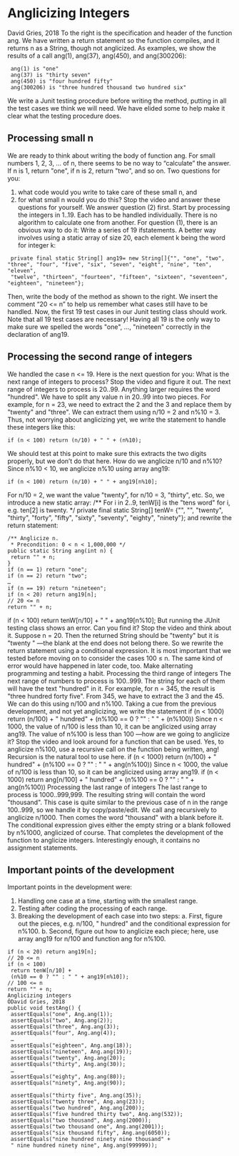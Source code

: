 # Anglicizing Integers
David Gries, 2018
To the right is the specification and header of the function ang. We
have written a return statement so the function compiles, and it returns
n as a String, though not anglicized. As examples, we show the results
of a call ang(1), ang(37), ang(450), and ang(300206):

```
 ang(1) is "one"
 ang(37) is "thirty seven"
 ang(450) is "four hundred fifty"
 ang(300206) is "three hundred thousand two hundred six"
```

We write a Junit testing procedure before writing the method, putting in all the test cases we think we will need.
We have elided some to help make it clear what the testing procedure does.

## Processing small n
We are ready to think about writing the body of function ang. For small numbers 1, 2, 3, … of n, there seems to
be no way to “calculate” the answer. If n is 1, return "one", if n is 2, return "two", and so on. Two questions for you:
1. what code would you write to take care of these small n, and
2. for what small n would you do this? Stop the video and answer these questions for yourself.
We answer question (2) first. Start by processing the integers in 1..19. Each has to be handled individually. There
is no algorithm to calculate one from another.
For question (1), there is an obvious way to do it: Write a series of 19 ifstatements.
A better way involves using a static array of size 20, each element
k being the word for integer k:

```
 private final static String[] ang19= new String[]{"", "one", "two",
"three", "four", "five", "six", "seven", "eight", "nine", "ten", "eleven",
 "twelve", "thirteen", "fourteen", "fifteen", "sixteen", "seventeen", "eighteen", "nineteen"};
```

Then, write the body of the method as shown to the right. We insert the comment
“20 <= n” to help us remember what cases still have to be handled.
Now, the first 19 test cases in our Junit testing class should work. Note that
all 19 test cases are necessary! Having all 19 is the only way to make sure we
spelled the words "one", …, "nineteen" correctly in the declaration of ang19.

## Processing the second range of integers

We handled the case n <= 19. Here is the next question for you: What is the next range of integers to process?
Stop the video and figure it out.
The next range of integers to process is 20..99. Anything larger requires the word "hundred".
We have to split any value n in 20..99 into two pieces. For example, for n = 23, we need to extract the 2 and the
3 and replace them by "twenty" and "three". We can extract them using n/10 = 2 and n%10 = 3. Thus, not worrying
about anglicizing yet, we write the statement to handle these integers like this:
 ```
 if (n < 100) return (n/10) + " " + (n%10);
 ```
We should test at this point to make sure this extracts the two digits properly, but we don’t do that here.
How do we anglicize n/10 and n%10? Since n%10 < 10, we anglicize n%10 using array ang19:
 ```
 if (n < 100) return (n/10) + " " + ang19[n%10];
 ```
For n/10 = 2, we want the value "twenty", for n/10 = 3, "thirty", etc. So, we introduce a new static array:
 /** For i in 2..9, tenW[i] is the "tens word" for i, e.g. ten[2] is twenty. */
private final static String[] tenW= {"", "", "twenty", "thirty", "forty", "fifty", "sixty",
 "seventy", "eighty", "ninety"};
and rewrite the return statement:
```
/** Anglicize n.
 * Precondition: 0 < n < 1,000,000 */
public static String ang(int n) {
 return "" + n;
}
if (n == 1) return "one";
if (n == 2) return "two";
…
if (n == 19) return "nineteen";
if (n < 20) return ang19[n];
// 20 <= n
return "" + n;
```

 if (n < 100) return tenW[n/10] + " " + ang19[n%10];
But running the JUnit testing class shows an error. Can you find it? Stop the video and think about it.
Suppose n = 20. Then the returned String should
be "twenty" but it is "twenty " —the blank at the end
does not belong there. So we rewrite the return statement
using a conditional expression.
It is most important that we tested before moving
on to consider the cases 100 ≤ n. The same kind of
error would have happened in later code, too. Make
alternating programming and testing a habit.
Processing the third range of integers
The next range of numbers to process is 100..999. The string for each of them will have the text "hundred" in it.
For example, for n = 345, the result is "three hundred forty five". From 345, we have to extract the 3 and the 45.
We can do this using n/100 and n%100. Taking a cue from the previous development, and not yet anglicizing, we
write the statement
 if (n < 1000) return (n/100) + " hundred" + (n%100 == 0 ? "" : " " + (n%100))
Since n < 1000, the value of n/100 is less than 10, it can be anglicized using array ang19. The value of n%100 is
less than 100 —how are we going to anglicize it? Stop the video and look around for a function that can be used.
Yes, to anglicize n%100, use a recursive call on the function being written, ang! Recursion is the natural tool to
use here.
 if (n < 1000) return (n/100) + " hundred" + (n%100 == 0 ? "" : " " + ang(n%100))
Since n < 1000, the value of n/100 is less than 10, so it can be anglicized using array ang19.
 if (n < 1000) return ang[n/100] + " hundred" + (n%100 == 0 ? "" : " " + ang(n%100))
Processing the last range of integers
The last range to process is 1000..999,999. The resulting string will contain the word "thousand". This case is
quite similar to the previous case of n in the range 100..999, so we handle it by copy/paste/edit.
We call ang recursively to anglicize n/1000. Then comes the word "thousand" with a blank before it. The conditional
expression gives either the empty string or a blank followed by n%1000, anglicized of course.
That completes the development of the function to anglicize integers. Interestingly enough, it contains no assignment
statements.

## Important points of the development
Important points in the development were:
1. Handling one case at a time, starting with the smallest range.
2. Testing after coding the processing of each range.
3. Breaking the development of each case into two steps:
a. First, figure out the pieces, e.g. n/100, " hundred" and the conditional expression for n%100.
b. Second, figure out how to anglicize each piece; here, use array ang19 for n/100 and function ang for
n%100.
```
if (n < 20) return ang19[n];
// 20 <= n
if (n < 100)
 return tenW[n/10] +
 (n%10 == 0 ? "" : " " + ang19[n%10]);
// 100 <= n
return "" + n;
Anglicizing	integers
ÓDavid Gries, 2018
public void testAng() {
 assertEquals("one", Ang.ang(1));
 assertEquals("two", Ang.ang(2));
 assertEquals("three", Ang.ang(3));
 assertEquals("four", Ang.ang(4));
 …
 assertEquals("eighteen", Ang.ang(18));
 assertEquals("nineteen", Ang.ang(19));
 assertEquals("twenty", Ang.ang(20));
 assertEquals("thirty", Ang.ang(30));
 …
 assertEquals("eighty", Ang.ang(80));
 assertEquals("ninety", Ang.ang(90));

 assertEquals("thirty five", Ang.ang(35));
 assertEquals("twenty three", Ang.ang(23));
 assertEquals("two hundred", Ang.ang(200));
 assertEquals("five hundred thirty two", Ang.ang(532));
 assertEquals("two thousand", Ang.ang(2000));
 assertEquals("two thousand one", Ang.ang(2001));
 assertEquals("six thousand fifty", Ang.ang(6050));
 assertEquals("nine hundred ninety nine thousand" +
 " nine hundred ninety nine", Ang.ang(999999));
 ```